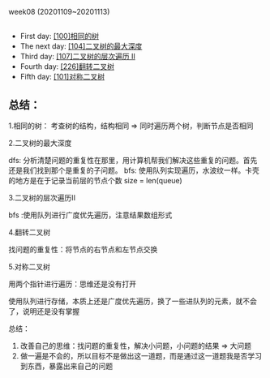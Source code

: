 week08 (20201109~20201113)

## 
* First day: [[100]相同的树](https://leetcode-cn.com/problems/same-tree/)
* The next day: [[104]二叉树的最大深度](https://leetcode-cn.com/problems/maximum-depth-of-binary-tree/)
* Third day: [[107]二叉树的层次遍历 II](https://leetcode-cn.com/problems/binary-tree-level-order-traversal-ii/)
* Fourth day: [[226]翻转二叉树](https://leetcode-cn.com/problems/invert-binary-tree/)
* Fifth day: [[101]对称二叉树](https://leetcode-cn.com/problems/symmetric-tree/)

## 总结：

1.相同的树：
考查树的结构，结构相同 => 同时遍历两个树，判断节点是否相同

2.二叉树的最大深度

dfs: 分析清楚问题的重复性在那里，用计算机帮我们解决这些重复的问题。首先还是我们找到那个是重复的子问题。
bfs: 使用队列实现遍历，水波纹一样。卡壳的地方是在于记录当前层的节点个数  size = len(queue)

3.二叉树的层次遍历II

bfs :使用队列进行广度优先遍历，注意结果数组形式

4.翻转二叉树

找问题的重复性：将节点的右节点和左节点交换

5.对称二叉树

用两个指针进行遍历：思维还是没有打开

使用队列进行存储，本质上还是广度优先遍历，换了一些进队列的元素，就不会了，说明还是没有掌握

总结：
1. 改善自己的思维：找问题的重复性，解决小问题，小问题的结果 => 大问题
2. 做一遍是不会的，所以目标不是做出这一道题，而是通过这一道题我是否学习到东西，暴露出来自己的问题



